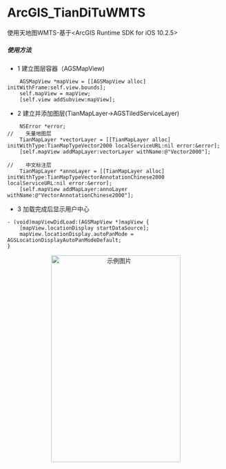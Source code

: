 # ArcGIS_TianDiTuWMTS
使用天地图WMTS-基于&lt;ArcGIS Runtime SDK for iOS 10.2.5>   
##### 使用方法
* 1 建立图层容器（AGSMapView)  

````
    AGSMapView *mapView = [[AGSMapView alloc] initWithFrame:self.view.bounds];
    self.mapView = mapView;
    [self.view addSubview:mapView];
````

* 2 建立并添加图层(TianMapLayer->AGSTiledServiceLayer)  

````  
    NSError *error;
//    矢量地图层
    TianMapLayer *vectorLayer = [[TianMapLayer alloc] initWithType:TianMapTypeVector2000 localServiceURL:nil error:&error];
    [self.mapView addMapLayer:vectorLayer withName:@"Vector2000"];
    
//    中文标注层
    TianMapLayer *annoLayer = [[TianMapLayer alloc] initWithType:TianMapTypeVectorAnnotationChinese2000 localServiceURL:nil error:&error];
    [self.mapView addMapLayer:annoLayer withName:@"VectorAnnotationChinese2000"];
````
* 3 加载完成后显示用户中心

```` 
- (void)mapViewDidLoad:(AGSMapView *)mapView {
    [mapView.locationDisplay startDataSource];
    mapView.locationDisplay.autoPanMode = AGSLocationDisplayAutoPanModeDefault;
}
````

<div  align="center">    
<img src="https://github.com/HonglingHe/ArcGIS_TianDiTuWMTS/blob/master/Images/TianMapHefei.png" width = "300" height = "480" alt="示例图片" align=center />
</div>
